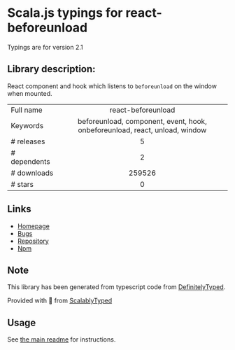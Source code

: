 
# Scala.js typings for react-beforeunload

Typings are for version 2.1

## Library description:
React component and hook which listens to `beforeunload` on the window when mounted.

|                    |                 |
| ------------------ | :-------------: |
| Full name          | react-beforeunload |
| Keywords           | beforeunload, component, event, hook, onbeforeunload, react, unload, window |
| # releases         | 5 |
| # dependents       | 2 |
| # downloads        | 259526 |
| # stars            | 0 |

## Links
- [Homepage](https://github.com/jacobbuck/react-beforeunload#readme)
- [Bugs](https://github.com/jacobbuck/react-beforeunload/issues)
- [Repository](https://github.com/jacobbuck/react-beforeunload)
- [Npm](https://www.npmjs.com/package/react-beforeunload)
    


## Note
This library has been generated from typescript code from [DefinitelyTyped](https://definitelytyped.org).

Provided with :purple_heart: from [ScalablyTyped](https://github.com/oyvindberg/ScalablyTyped)

## Usage
See [the main readme](../../readme.md) for instructions.


